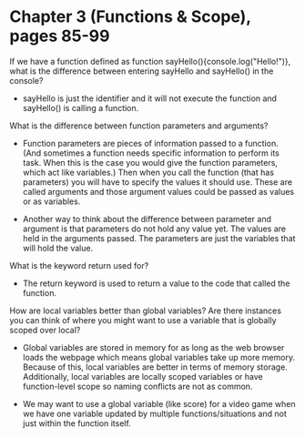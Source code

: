 # Chapter 3 (Functions & Scope), pages 85-99

If we have a function defined as function sayHello(){console.log("Hello!")}, what is the difference between entering sayHello and sayHello() in the console?

- sayHello is just the identifier and it will not execute the function and sayHello() is calling a function.

What is the difference between function parameters and arguments?

- Function parameters are pieces of information passed to a function. (And sometimes a function needs specific information to perform its task. When this is the case you would give the function parameters, which act like variables.) Then when you call the function (that has parameters) you will have to specify the values it should use. These are called arguments and those argument values could be passed as values or as variables.

- Another way to think about the difference between parameter and argument is that parameters do not hold any value yet. The values are held in the arguments passed. The parameters are just the variables that will hold the value.


What is the keyword return used for?

- The return keyword is used to return a value to the code that called the function.

How are local variables better than global variables? Are there instances you can think of where you might want to use a variable that is globally scoped over local?

- Global variables are stored in memory for as long as the web browser loads the webpage which means global variables take up more memory. Because of this, local variables are better in terms of memory storage. Additionally, local variables are locally scoped variables or have function-level scope so naming conflicts are not as common.

- We may want to use a global variable (like score) for a video game when we have one variable updated by multiple functions/situations and not just within the function itself.
